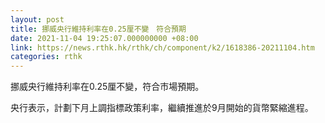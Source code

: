```yaml
---
layout: post
title: 挪威央行維持利率在0.25厘不變　符合預期
date: 2021-11-04 19:25:07.000000000 +08:00
link: https://news.rthk.hk/rthk/ch/component/k2/1618386-20211104.htm
categories: rthk
---
```


挪威央行維持利率在0.25厘不變，符合市場預期。

央行表示，計劃下月上調指標政策利率，繼續推進於9月開始的貨幣緊縮進程。
